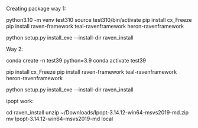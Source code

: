 
Creating package way 1:

python3.10 -m venv test310
source test310/bin/activate
pip install cx_Freeze
pip install raven-framework teal-ravenframework heron-ravenframework


python setup.py install_exe --install-dir raven_install


Way 2:

conda create -n test39 python=3.9
conda activate test39

pip install cx_Freeze
pip install raven-framework teal-ravenframework heron-ravenframework

python setup.py install_exe --install-dir raven_install

ipopt work:

cd raven_install
unzip  ~/Downloads/Ipopt-3.14.12-win64-msvs2019-md.zip
mv Ipopt-3.14.12-win64-msvs2019-md  local

